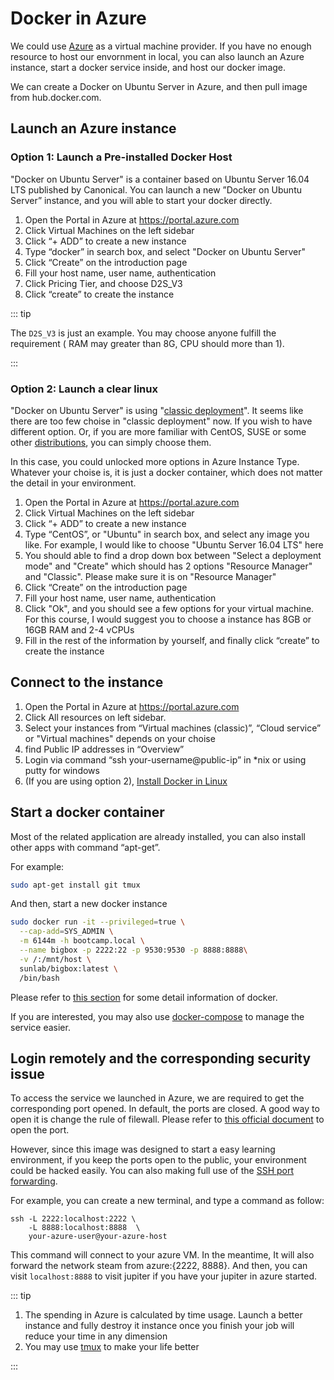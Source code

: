 ---
---
# Docker in Azure

We could use [Azure](https://azure.microsoft.com) as a virtual machine provider. If you have no enough resource to host our envornment in local, you can also launch an Azure instance, start a docker service inside, and host our docker image.

We can create a Docker on Ubuntu Server in Azure, and then pull image from hub.docker.com.

## Launch an Azure instance

### Option 1: Launch a Pre-installed Docker Host

"Docker on Ubuntu Server" is a container based on Ubuntu Server 16.04 LTS published by Canonical. You can launch a new ”Docker on Ubuntu Server” instance, and you will able to start your docker directly.

1. Open the Portal in Azure at <https://portal.azure.com>
2. Click Virtual Machines on the left sidebar
3. Click “+ ADD” to create a new instance
4. Type “docker” in search box, and select "Docker on Ubuntu Server"
5. Click “Create” on the introduction page
6. Fill your host name, user name, authentication
7. Click Pricing Tier, and choose D2S_V3
8. Click “create” to create the instance

::: tip

The `D2S_V3` is just an example. You may choose anyone fulfill the requirement ( RAM may greater than 8G, CPU should more than 1).

:::

### Option 2: Launch a clear linux

"Docker on Ubuntu Server" is using "[classic deployment](https://docs.microsoft.com/en-us/azure/azure-resource-manager/resource-manager-deployment-model)". It seems like there are too few choise in "classic deployment" now. If you wish to have different option.
Or, if you are more familiar with CentOS, SUSE or some other [distributions](https://en.wikipedia.org/wiki/Linux_distribution), you can simply choose them.

In this case, you could unlocked more options in Azure Instance Type. Whatever your choise is, it is just a docker container, which does not matter the detail in your environment.

1. Open the Portal in Azure at <https://portal.azure.com>
2. Click Virtual Machines on the left sidebar
3. Click “+ ADD” to create a new instance
4. Type “CentOS”, or "Ubuntu" in search box, and select any image you like. For example, I would like to choose "Ubuntu Server 16.04 LTS" here
5. You should able to find a drop down box between "Select a deployment mode" and "Create" which should has 2 options "Resource Manager" and "Classic". Please make sure it is on "Resource Manager"
6. Click “Create” on the introduction page
7. Fill your host name, user name, authentication
8. Click "Ok", and you should see a few options for your virtual machine. For this course, I would suggest you to choose a instance has 8GB or 16GB RAM and 2-4 vCPUs
9. Fill in the rest of the information by yourself, and finally click “create” to create the instance

## Connect to the instance

1. Open the Portal in Azure at <https://portal.azure.com>
2. Click All resources on left sidebar.
3. Select your instances from “Virtual machines (classic)”, “Cloud service” or "Virtual machines" depends on your choise
4. find Public IP addresses in “Overview”
5. Login via command “ssh your-username@public-ip” in *nix or using putty for windows
6. (If you are using option 2), [Install Docker in Linux](/env/env-local-docker-linux.html)

## Start a docker container

Most of the related application are already installed, you can also install other apps with command “apt-get”.

For example:

```bash
sudo apt-get install git tmux
```

And then, start a new docker instance

```bash
sudo docker run -it --privileged=true \
  --cap-add=SYS_ADMIN \
  -m 6144m -h bootcamp.local \
  --name bigbox -p 2222:22 -p 9530:9530 -p 8888:8888\
  -v /:/mnt/host \
  sunlab/bigbox:latest \
  /bin/bash
```

Please refer to [this section](/env/env-local-docker.html#_2-pull-and-run-docker-image) for some detail information of docker.

If you are interested, you may also use [docker-compose](/env/env-docker-compose.html#docker-compose) to manage the service easier.


## Login remotely and the corresponding security issue

To access the service we launched in Azure, we are required to get the corresponding port opened. In default, the ports are closed. A good way to open it is change the rule of filewall. Please refer to [this official document](https://docs.microsoft.com/en-us/azure/virtual-machines/windows/nsg-quickstart-portal) to open the port.

However, since this image was designed to start a easy learning environment, if you keep the ports open to the public, your environment could be hacked easily. You can also making full use of the [SSH port forwarding](https://www.ssh.com/ssh/tunneling/example).

For example, you can create a new terminal, and type a command as follow:

```
ssh -L 2222:localhost:2222 \
    -L 8888:localhost:8888  \
    your-azure-user@your-azure-host
```

This command will connect to your azure VM. In the meantime, It will also forward the network steam from azure:{2222, 8888}. And then, you can visit `localhost:8888` to visit jupiter if you have your jupiter in azure started.




::: tip

1. The spending in Azure is calculated by time usage. Launch a better instance and fully destroy it instance once you finish your job will reduce your time in any dimension
2. You may use [tmux](https://tmux.github.io/) to make your life better

:::

